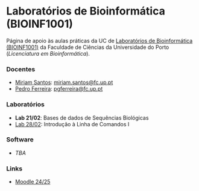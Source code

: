 # Laboratórios de Bioinformática (**BIOINF1001**)

Página de apoio às aulas práticas da UC de [Laboratórios de Bioinformática (BIOINF1001)](https://sigarra.up.pt/fcup/pt/ucurr_geral.ficha_uc_view?pv_ocorrencia_id=549127) da Faculdade de Ciências da Universidade do Porto (*Licenciatura em Bioinformática*).


### **Docentes**
- [Miriam Santos](https://sigarra.up.pt/fcup/pt/func_geral.formview?p_codigo=669751): miriam.santos@fc.up.pt
- [Pedro Ferreira](https://sigarra.up.pt/fcup/pt/func_geral.formview?p_codigo=622794): pgferreira@fc.up.pt


### **Laboratórios**
- **Lab 21/02**: Bases de dados de Sequências Biológicas 
- [Lab 28/02](lab02/intro.md): Introdução à Linha de Comandos I

### **Software**
- *TBA*

### **Links**
- [Moodle 24/25](https://moodle2425.up.pt)
